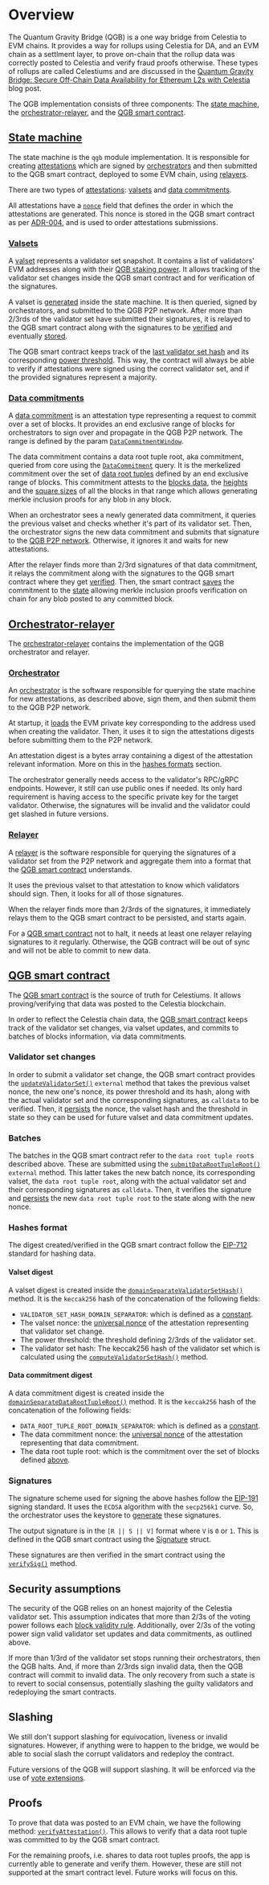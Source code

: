 # Overview

The Quantum Gravity Bridge (QGB) is a one way bridge from Celestia to EVM chains. It provides a way for rollups using Celestia for DA, and an EVM chain as a settlment layer, to prove on-chain that the rollup data was correctly posted to Celestia and verify fraud proofs otherwise. These types of rollups are called Celestiums and are discussed in the [Quantum Gravity Bridge: Secure Off-Chain Data Availability for Ethereum L2s with Celestia](https://blog.celestia.org/celestiums) blog post.

The QGB implementation consists of three components: The [state machine](https://github.com/celestiaorg/celestia-app/tree/main/x/qgb), the [orchestrator-relayer](https://github.com/celestiaorg/orchestrator-relayer), and the [QGB smart contract](https://github.com/celestiaorg/quantum-gravity-bridge).

## [State machine](https://github.com/celestiaorg/celestia-app/tree/main/x/qgb)

The state machine is the `qgb` module implementation. It is responsible for creating [attestations](https://github.com/celestiaorg/celestia-app/blob/main/x/qgb/types/attestation.go#L10-L18) which are signed by [orchestrators](https://github.com/celestiaorg/orchestrator-relayer/blob/main/docs/orchestrator.md) and then submitted to the QGB smart contract, deployed to some EVM chain, using [relayers](https://github.com/celestiaorg/orchestrator-relayer/blob/main/docs/relayer.md).

There are two types of [attestations](https://github.com/celestiaorg/celestia-app/blob/main/x/qgb/types/attestation.go#L10-L18): [valsets](https://github.com/celestiaorg/celestia-app/blob/376a1d4c0f321f12ba78279d2bd34fc6cb5e6dc2/proto/celestia/qgb/v1/types.proto#L18-L33) and [data commitments](https://github.com/celestiaorg/celestia-app/blob/376a1d4c0f321f12ba78279d2bd34fc6cb5e6dc2/proto/celestia/qgb/v1/types.proto#L35-L55).

All attestations have a [`nonce`](https://github.com/celestiaorg/celestia-app/blob/8ae6a84b2c99e55625bbe99f70db1e5a985c9675/x/qgb/types/attestation.go#L16) field that defines the order in which the attestations are generated. This nonce is stored in the QGB smart contract as per [ADR-004](https://github.com/celestiaorg/celestia-app/blob/main/docs/architecture/adr-004-qgb-relayer-security.md#decision), and is used to order attestations submissions.

### [Valsets](https://github.com/celestiaorg/celestia-app/tree/main/x/qgb#valsets)

A [valset](https://github.com/celestiaorg/celestia-app/tree/main/x/qgb#valsets) represents a validator set snapshot. It contains a list of validators' EVM addresses along with their [QGB staking power](https://github.com/celestiaorg/celestia-app/tree/main/x/qgb#validator-power-normalization). It allows tracking of the validator set changes inside the QGB smart contract and for verification of the signatures.

A valset is [generated](https://github.com/celestiaorg/celestia-app/blob/34d725993a3b2c7cbbf6e62c83bbfd90ad94657e/x/qgb/abci.go#L84-L135) inside the state machine. It is then queried, signed by orchestrators, and submitted to the QGB P2P network. After more than 2/3rds of the validator set have submitted their signatures, it is relayed to the QGB smart contract along with the signatures to be [verified](https://github.com/celestiaorg/quantum-gravity-bridge/blob/3cef3f5dfd37c3086fa40a6324f144595726dc16/src/QuantumGravityBridge.sol#L172-L211) and eventually [stored](https://github.com/celestiaorg/quantum-gravity-bridge/blob/3cef3f5dfd37c3086fa40a6324f144595726dc16/src/QuantumGravityBridge.sol#L266-L268).

The QGB smart contract keeps track of the [last validator set hash](https://github.com/celestiaorg/quantum-gravity-bridge/blob/3cef3f5dfd37c3086fa40a6324f144595726dc16/src/QuantumGravityBridge.sol#L44-L45) and its corresponding [power threshold](https://github.com/celestiaorg/quantum-gravity-bridge/blob/3cef3f5dfd37c3086fa40a6324f144595726dc16/src/QuantumGravityBridge.sol#L46-L47). This way, the contract will always be able to verify if attestations were signed using the correct validator set, and if the provided signatures represent a majority.

### [Data commitments](https://github.com/celestiaorg/celestia-app/tree/main/x/qgb#data-commitments)

A [data commitment](https://github.com/celestiaorg/celestia-app/tree/main/x/qgb#data-commitments) is an attestation type representing a request to commit over a set of blocks. It provides an end exclusive range of blocks for orchestrators to sign over and propagate in the QGB P2P network. The range is defined by the param [`DataCommitmentWindow`](https://github.com/celestiaorg/celestia-app/blob/fc83b04c3a5638ac8d415770e38a4046b84fa128/x/qgb/keeper/keeper_data_commitment.go#L44-L50).

The data commitment contains a data root tuple root, aka commitment, queried from core using the [`DataCommitment`](https://github.com/celestiaorg/celestia-core/blob/a1b07a1e6c77595466da9c61b37c83b4769b47e7/rpc/core/blocks.go#L177C1-L194) query. It is the merkelized commitment over the set of [data root tuples](https://github.com/celestiaorg/quantum-gravity-bridge/blob/3cef3f5dfd37c3086fa40a6324f144595726dc16/src/DataRootTuple.sol#L4-L17) defined by an end exclusive range of blocks. This commitment attests to the [blocks data](https://github.com/celestiaorg/celestia-core/blob/a1b07a1e6c77595466da9c61b37c83b4769b47e7/rpc/core/blocks.go#L529), the [heights](https://github.com/celestiaorg/celestia-core/blob/a1b07a1e6c77595466da9c61b37c83b4769b47e7/rpc/core/blocks.go#L528) and the [square sizes](https://github.com/celestiaorg/celestia-core/blob/a1b07a1e6c77595466da9c61b37c83b4769b47e7/rpc/core/blocks.go#L530) of all the blocks in that range which allows generating merkle inclusion proofs for any blob in any block.

When an orchestrator sees a newly generated data commitment, it queries the previous valset and checks whether it's part of its validator set. Then, the orchestrator signs the new data commitment and submits that signature to the [QGB P2P network](https://github.com/celestiaorg/orchestrator-relayer/pull/66). Otherwise, it ignores it and waits for new attestations.

After the relayer finds more than 2/3rd signatures of that data commitment, it relays the commitment along with the signatures to the QGB smart contract where they get [verified](https://github.com/celestiaorg/quantum-gravity-bridge/blob/3cef3f5dfd37c3086fa40a6324f144595726dc16/src/QuantumGravityBridge.sol#L172-L211). Then, the smart contract [saves](https://github.com/celestiaorg/quantum-gravity-bridge/blob/3cef3f5dfd37c3086fa40a6324f144595726dc16/src/QuantumGravityBridge.sol#L331-L332) the commitment to the [state](https://github.com/celestiaorg/quantum-gravity-bridge/blob/3cef3f5dfd37c3086fa40a6324f144595726dc16/src/QuantumGravityBridge.sol#L50-L51) allowing merkle inclusion proofs verification on chain for any blob posted to any committed block.

## [Orchestrator-relayer](https://github.com/celestiaorg/orchestrator-relayer)

The [orchestrator-relayer](https://github.com/celestiaorg/orchestrator-relayer) contains the implementation of the QGB orchestrator and relayer.

### [Orchestrator](https://github.com/celestiaorg/orchestrator-relayer/blob/main/docs/orchestrator.md)

An [orchestrator](https://github.com/celestiaorg/orchestrator-relayer/blob/main/docs/orchestrator.md) is the software responsible for querying the state machine for new attestations, as described above, sign them, and then submit them to the QGB P2P network.

At startup, it [loads](https://github.com/celestiaorg/orchestrator-relayer/blob/main/docs/orchestrator.md#evm-key) the EVM private key corresponding to the address used when creating the validator. Then, it uses it to sign the attestations digests before submitting them to the P2P network.

An attestation digest is a bytes array containing a digest of the attestation relevant information. More on this in the [hashes formats](#hashes-format) section.

The orchestrator generally needs access to the validator's RPC/gRPC endpoints. However, it still can use public ones if needed. Its only hard requirement is having access to the specific private key for the target validator. Otherwise, the signatures will be invalid and the validator could get slashed in future versions.

### [Relayer](https://github.com/celestiaorg/orchestrator-relayer/blob/main/docs/orchestrator.md)

A [relayer](https://github.com/celestiaorg/orchestrator-relayer/blob/main/docs/orchestrator.md) is the software responsible for querying the signatures of a validator set from the P2P network and aggregate them into a format that the [QGB smart contract](https://github.com/celestiaorg/quantum-gravity-bridge/blob/3cef3f5dfd37c3086fa40a6324f144595726dc16/src/QuantumGravityBridge.sol) understands.

It uses the previous valset to that attestation to know which validators should sign. Then, it looks for all of those signatures.

When the relayer finds more than 2/3rds of the signatures, it immediately relays them to the QGB smart contract to be persisted, and starts again.

For a [QGB smart contract](https://github.com/celestiaorg/quantum-gravity-bridge/blob/3cef3f5dfd37c3086fa40a6324f144595726dc16/src/QuantumGravityBridge.sol) not to halt, it needs at least one relayer relaying signatures to it regularly. Otherwise, the QGB contract will be out of sync and will not be able to commit to new data.

## [QGB smart contract](https://github.com/celestiaorg/quantum-gravity-bridge)

The [QGB smart contract](https://github.com/celestiaorg/quantum-gravity-bridge/blob/3cef3f5dfd37c3086fa40a6324f144595726dc16/src/QuantumGravityBridge.sol) is the source of truth for Celestiums. It allows proving/verifying that data was posted to the Celestia blockchain.

In order to reflect the Celestia chain data, the [QGB smart contract](https://github.com/celestiaorg/quantum-gravity-bridge/blob/3cef3f5dfd37c3086fa40a6324f144595726dc16/src/QuantumGravityBridge.sol) keeps track of the validator set changes, via valset updates, and commits to batches of blocks information, via data commitments.

### Validator set changes

In order to submit a validator set change, the QGB smart contract provides the [`updateValidatorSet()`](https://github.com/celestiaorg/quantum-gravity-bridge/blob/3cef3f5dfd37c3086fa40a6324f144595726dc16/src/QuantumGravityBridge.sol#L213-L273) `external` method that takes the previous valset nonce, the new one's nonce, its power threshold and its hash, along with the actual validator set and the corresponding signatures, as `calldata` to be verified. Then, it [persists](https://github.com/celestiaorg/quantum-gravity-bridge/blob/3cef3f5dfd37c3086fa40a6324f144595726dc16/src/QuantumGravityBridge.sol#L266-L268) the nonce, the valset hash and the threshold in state so they can be used for future valset and data commitment updates.

### Batches

The batches in the QGB smart contract refer to the `data root tuple root`s described above. These are submitted using the [`submitDataRootTupleRoot()`](https://github.com/celestiaorg/quantum-gravity-bridge/blob/3cef3f5dfd37c3086fa40a6324f144595726dc16/src/QuantumGravityBridge.sol#L275-L337) `external` method. This latter takes the new batch nonce, its corresponding valset, the `data root tuple root`, along with the actual validator set and their corresponding signatures as `calldata`. Then, it verifies the signature and [persists](https://github.com/celestiaorg/quantum-gravity-bridge/blob/3cef3f5dfd37c3086fa40a6324f144595726dc16/src/QuantumGravityBridge.sol#L331-L332) the new `data root tuple root` to the state along with the new nonce.

### Hashes format

The digest created/verified in the QGB smart contract follow the [EIP-712](https://eips.ethereum.org/EIPS/eip-712) standard for hashing data.

#### Valset digest

A valset digest is created inside the [`domainSeparateValidatorSetHash()`](https://github.com/celestiaorg/quantum-gravity-bridge/blob/3cef3f5dfd37c3086fa40a6324f144595726dc16/src/QuantumGravityBridge.sol#L137-L154) method. It is the `keccak256` hash of the concatenation of the following fields:

- `VALIDATOR_SET_HASH_DOMAIN_SEPARATOR`: which is defined as a [constant](https://github.com/celestiaorg/quantum-gravity-bridge/blob/3cef3f5dfd37c3086fa40a6324f144595726dc16/src/Constants.sol#L4-L6).
- The valset nonce: the [universal nonce](https://github.com/celestiaorg/celestia-app/blob/main/docs/architecture/adr-004-qgb-relayer-security.md#decision) of the attestation representing that validator set change.
- The power threshold: the threshold defining 2/3rds of the validator set.
- The validator set hash: The keccak256 hash of the validator set which is calculated using the [`computeValidatorSetHash()`](https://github.com/celestiaorg/quantum-gravity-bridge/blob/3cef3f5dfd37c3086fa40a6324f144595726dc16/src/QuantumGravityBridge.sol#L131-L135) method.

#### Data commitment digest

A data commitment digest is created inside the [`domainSeparateDataRootTupleRoot()`](https://github.com/celestiaorg/quantum-gravity-bridge/blob/3cef3f5dfd37c3086fa40a6324f144595726dc16/src/QuantumGravityBridge.sol#L156-L170) method. It is the `keccak256` hash of the concatenation of the following fields:

- `DATA_ROOT_TUPLE_ROOT_DOMAIN_SEPARATOR`: which is defined as a [constant](https://github.com/celestiaorg/quantum-gravity-bridge/blob/3cef3f5dfd37c3086fa40a6324f144595726dc16/src/Constants.sol#L8-L10).
- The data commitment nonce: the [universal nonce](https://github.com/celestiaorg/celestia-app/blob/main/docs/architecture/adr-004-qgb-relayer-security.md#decision) of the attestation representing that data commitment.
- The data root tuple root: which is the commitment over the set of blocks defined [above](#data-commitments).

### Signatures

The signature scheme used for signing the above hashes follow the [EIP-191](https://eips.ethereum.org/EIPS/eip-191) signing standard. It uses the `ECDSA` algorithm with the `secp256k1` curve. So, the orchestrator uses the keystore to [generate]((https://github.com/celestiaorg/orchestrator-relayer/blob/09ebfdc312c0d9e08856fb98cfd089e956ab7f3a/evm/ethereum_signature.go#L18-L28)) these signatures.

The output signature is in the `[R || S || V]` format where `V` is `0` or `1`. This is defined in the QGB smart contract using the [Signature](https://github.com/celestiaorg/quantum-gravity-bridge/blob/3cef3f5dfd37c3086fa40a6324f144595726dc16/src/QuantumGravityBridge.sol#L17-L21) struct.

These signatures are then verified in the smart contract using the [`verifySig()`](https://github.com/celestiaorg/quantum-gravity-bridge/blob/3cef3f5dfd37c3086fa40a6324f144595726dc16/src/QuantumGravityBridge.sol#L124-L129) method.

## Security assumptions

The security of the QGB relies on an honest majority of the Celestia validator set. This assumption indicates that more than 2/3s of the voting power follows each [block validity rule](../../specs/src/specs/block_validity_rules.md). Additionally, over 2/3s of the voting power sign valid validator set updates and data commitments, as outlined above.

If more than 1/3rd of the validator set stops running their orchestrators, then the QGB halts. And, if more than 2/3rds sign invalid data, then the QGB contract will commit to invalid data. The only recovery from such a state is to revert to social consensus, potentially slashing the guilty validators and redeploying the smart contracts.

## Slashing

We still don't support slashing for equivocation, liveness  or invalid signatures. However, if anything were to happen to the bridge, we would be able to social slash the corrupt validators and redeploy the contract.

Future versions of the QGB will support slashing. It will be enforced via the use of [vote extensions](https://docs.cosmos.network/main/building-apps/vote-extensions).

## Proofs

To prove that data was posted to an EVM chain, we have the following method: [`verifyAttestation()`](https://github.com/celestiaorg/quantum-gravity-bridge/blob/3cef3f5dfd37c3086fa40a6324f144595726dc16/src/QuantumGravityBridge.sol#L339-L358). This allows to verify that a data root tuple was committed to by the QGB  smart contract.

For the remaining proofs, i.e. shares to data root tuples proofs, the app is currently able to generate and verify them. However, these are still not supported at the smart contract level. Future works will focus on this.
